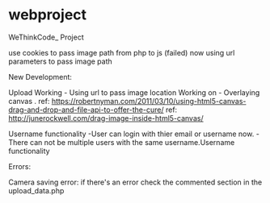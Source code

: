# webproject
WeThinkCode_ Project

use cookies to pass image path from php to js (failed)
now using url parameters to pass image path

New Development:

Upload Working - Using url to pass image location
Working on - Overlaying canvas .
ref: https://robertnyman.com/2011/03/10/using-html5-canvas-drag-and-drop-and-file-api-to-offer-the-cure/
ref: http://junerockwell.com/drag-image-inside-html5-canvas/

Username functionality
-User can login with thier email or username now.
-There can not be multiple users with the same username.Username functionality


Errors:

Camera saving error:
if there's an error check the commented section in the upload_data.php

